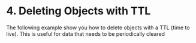 # 4. Deleting Objects with TTL

The following example show you how to delete objects with a TTL (time to live). This is useful for data that needs to be periodically cleared
